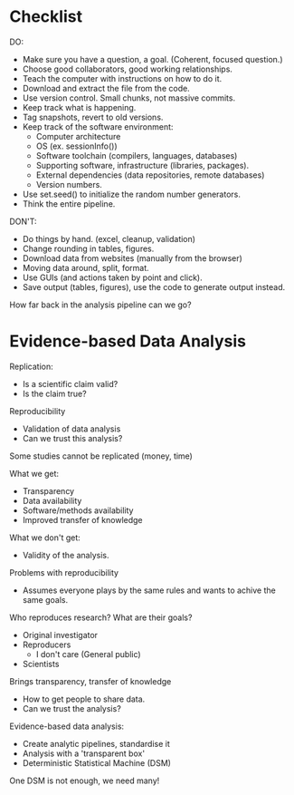 Checklist
=========

DO:

* Make sure you have a question, a goal. (Coherent, focused question.)
* Choose good collaborators, good working relationships.
* Teach the computer with instructions on how to do it.
* Download and extract the file from the code.
* Use version control. Small chunks, not massive commits.
* Keep track what is happening.
* Tag snapshots, revert to old versions.
* Keep track of the software environment:
  * Computer architecture
  * OS (ex. sessionInfo())
  * Software toolchain (compilers, languages, databases)
  * Supporting software, infrastructure (libraries, packages).
  * External dependencies (data repositories, remote databases)
  * Version numbers.
* Use set.seed() to initialize the random number generators.
* Think the entire pipeline.

DON'T:

* Do things by hand. (excel, cleanup, validation)
* Change rounding in tables, figures.
* Download data from websites (manually from the browser)
* Moving data around, split, format.
* Use GUIs (and actions taken by point and click).
* Save output (tables, figures), use the code to generate output instead.

How far back in the analysis pipeline can we go?

Evidence-based Data Analysis
============================

Replication:

* Is a scientific claim valid?
* Is the claim true?

Reproducibility

* Validation of data analysis
* Can we trust this analysis?

Some studies cannot be replicated (money, time)

What we get:

* Transparency
* Data availability
* Software/methods availability
* Improved transfer of knowledge

What we don't get:

* Validity of the analysis.

Problems with reproducibility

* Assumes everyone plays by the same rules and wants to achive the same goals.

Who reproduces research? What are their goals?

* Original investigator
* Reproducers
  * I don't care (General public)
* Scientists

Brings transparency, transfer of knowledge
* How to get people to share data.
* Can we trust the analysis?

Evidence-based data analysis:

* Create analytic pipelines, standardise it
* Analysis with a 'transparent box'
* Deterministic Statistical Machine (DSM)

One DSM is not enough, we need many!
